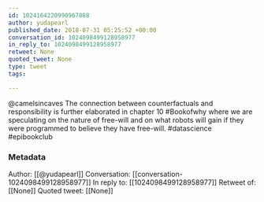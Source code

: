 ```yaml
---
id: 1024164220990967808
author: yudapearl
published_date: 2018-07-31 05:25:52 +00:00
conversation_id: 1024098499128958977
in_reply_to: 1024098499128958977
retweet: None
quoted_tweet: None
type: tweet
tags:

---
```


@camelsincaves The connection between counterfactuals and responsibility is further elaborated in chapter 10 #Bookofwhy where we are speculating on the nature of free-will and on what robots will gain if they were programmed to believe they have free-will. #datascience #epibookclub

### Metadata

Author: [[@yudapearl]]
Conversation: [[conversation-1024098499128958977]]
In reply to: [[1024098499128958977]]
Retweet of: [[None]]
Quoted tweet: [[None]]
